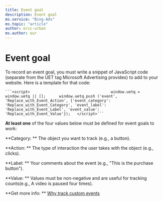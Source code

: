 ```yaml
---
title: Event goal
description: Event goal
ms.service: "Bing-Ads"
ms.topic: "article"
author: eric-urban
ms.author: eur
---
```


# Event goal

To record an event goal, you must write a snippet of JavaScript code (separate from the UET tag Microsoft Advertising provides) to add to your website. Here is a template for that code:

```
```<script>   								   window.uetq = window.uetq || [];      window.uetq.push ('event', 'Replace_with_Event_Action', {'event_category': 'Replace_with_Event_Category', 'event_label': 'Replace_with_Event_Label', 'event_value': 'Replace_with_Event_Value'});   </script>```
```

**At least one** of the four values below must be defined for event goals to work:

**Category: **  The object you want to track (e.g., a button).

**Action: **  The type of interaction the user takes with the object (e.g., clicks).

**Label: **  Your comments about the event (e.g., "This is the purchase button").

**Value: **  Values must be non-negative and are useful for tracking counts(e.g., A video is paused four times).

**Get more info: **    [Why track custom events](../hlp_BA_PROC_UETv2TrackCustomEvent.md)


